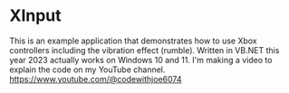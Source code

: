 # XInput
This is an example application that demonstrates how to use Xbox controllers including the vibration effect (rumble).
Written in VB.NET this year 2023 actually works on Windows 10 and 11. I'm making a video to explain the code on my YouTube channel. https://www.youtube.com/@codewithjoe6074
